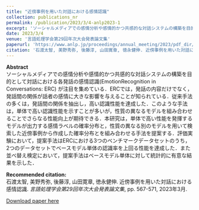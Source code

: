 ```yaml
---
title: "近傍事例を用いた対話における感情認識"
collection: publications_nr
permalink: /publication/2023/3/4-anlp2023-1
excerpt: 'ソーシャルメディアでの感情分析や感情的かつ共感的な対話システムの構築を目的として対話における各発話の感情認識(EmotionRecognition in Conversations: ERC) が注目を集めている．ERCでは，発話の内容だけでなく，発話間の関係が話者の感情に大きな影響を与えることが知られている．従来手法の多くは，発話間の関係を抽出し，高い認識性能を達成した．このような手法は，単体で高い認識性能を示すことが多いが，性質の異なるモデルを組み合わせることでさらなる性能向上が期待できる．本研究は，単体で高い性能を発揮するモデルが出力する感情ラベルの確率分布と，性質の異なる別のモデルを用いて検索した近傍事例から作成した確率分布とを組み合わせる手法を提案する．評価実験において，提案手法はERCにおける3つのベンチマークデータセットのうち，2つのデータセットでベースモデル単体の認識率を上回る性能を達成した．また並べ替え検定において，提案手法はベースモデル単体に対して統計的に有意な結果を示した．'
date: 2023/3/4
venue: '言語処理学会第29回年次大会発表論文集'
paperurl: 'https://www.anlp.jp/proceedings/annual_meeting/2023/pdf_dir/A3-1.pdf'
citation: '石渡太智, 美野秀弥, 後藤淳, 山田寛章, 徳永健伸. 近傍事例を用いた対話における感情認識. <i>言語処理学会第29回年次大会発表論文集</i>, pp. 567-571, 2023年3月.'
---
```

**Abstract**   
ソーシャルメディアでの感情分析や感情的かつ共感的な対話システムの構築を目的として対話における各発話の感情認識(EmotionRecognition in Conversations: ERC) が注目を集めている．ERCでは，発話の内容だけでなく，発話間の関係が話者の感情に大きな影響を与えることが知られている．従来手法の多くは，発話間の関係を抽出し，高い認識性能を達成した．このような手法は，単体で高い認識性能を示すことが多いが，性質の異なるモデルを組み合わせることでさらなる性能向上が期待できる．本研究は，単体で高い性能を発揮するモデルが出力する感情ラベルの確率分布と，性質の異なる別のモデルを用いて検索した近傍事例から作成した確率分布とを組み合わせる手法を提案する．評価実験において，提案手法はERCにおける3つのベンチマークデータセットのうち，2つのデータセットでベースモデル単体の認識率を上回る性能を達成した．また並べ替え検定において，提案手法はベースモデル単体に対して統計的に有意な結果を示した．

**Recommended citation:**   
石渡太智, 美野秀弥, 後藤淳, 山田寛章, 徳永健伸. 近傍事例を用いた対話における感情認識. <i>言語処理学会第29回年次大会発表論文集</i>, pp. 567-571, 2023年3月.

<a href='https://www.anlp.jp/proceedings/annual_meeting/2023/pdf_dir/A3-1.pdf'>Download paper here</a>
